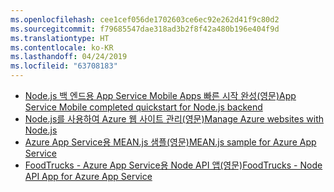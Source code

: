 ```yaml
---
ms.openlocfilehash: cee1cef056de1702603ce6ec92e262d41f9c80d2
ms.sourcegitcommit: f79685547dae318ad3b2f8f42a480b196e404f9d
ms.translationtype: HT
ms.contentlocale: ko-KR
ms.lasthandoff: 04/24/2019
ms.locfileid: "63708183"
---
```

- [<span data-ttu-id="5ec19-101">Node.js 백 엔드용 App Service Mobile Apps 빠른 시작 완성(영문)</span><span class="sxs-lookup"><span data-stu-id="5ec19-101">App Service Mobile completed quickstart for Node.js backend</span></span>](https://azure.microsoft.com/resources/samples/app-service-mobile-nodejs-backend-quickstart/)
- [<span data-ttu-id="5ec19-102">Node.js를 사용하여 Azure 웹 사이트 관리(영문)</span><span class="sxs-lookup"><span data-stu-id="5ec19-102">Manage Azure websites with Node.js</span></span>](https://azure.microsoft.com/resources/samples/app-service-web-nodejs-manage/)
- [<span data-ttu-id="5ec19-103">Azure App Service용 MEAN.js 샘플(영문)</span><span class="sxs-lookup"><span data-stu-id="5ec19-103">MEAN.js sample for Azure App Service</span></span>](https://azure.microsoft.com/resources/samples/meanjs/)
- [<span data-ttu-id="5ec19-104">FoodTrucks - Azure App Service용 Node API 앱(영문)</span><span class="sxs-lookup"><span data-stu-id="5ec19-104">FoodTrucks - Node API App for Azure App Service</span></span>](https://azure.microsoft.com/resources/samples/app-service-api-node-food-trucks/)